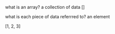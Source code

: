 what is an array?
a collection of data
[]

what is each piece of data referrred to?
an element

[1, 2, 3]